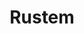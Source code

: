 ---
title: Rustem
artist: Taraf de Haïdouks
layout: score
permalink: /sheet-music/rustem
musescore-uri: user/28061512/scores/6429215/s/4T9PqT
---